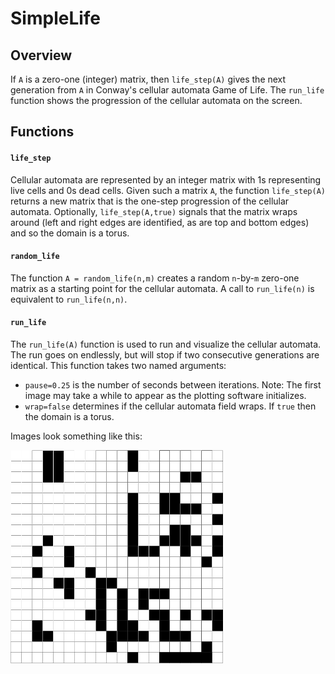 # SimpleLife

## Overview

If `A` is a zero-one (integer) matrix, then `life_step(A)` gives the next
generation from `A` in Conway's cellular automata Game of Life. The `run_life` function shows the progression of the cellular automata on the screen.

## Functions

#### `life_step`
Cellular automata are represented by an integer matrix with 1s representing
live cells and 0s dead cells. Given such a matrix `A`, the function
`life_step(A)` returns a new matrix that is the one-step progression
of the cellular automata. Optionally, `life_step(A,true)` signals that
the matrix wraps around (left and right edges are identified,
as are top and bottom edges) and so the domain is a torus.

#### `random_life`

The function `A = random_life(n,m)` creates a random `n`-by-`m` zero-one
matrix as a starting point for the cellular automata. A call to
`run_life(n)` is equivalent to `run_life(n,n)`.

#### `run_life`

The `run_life(A)` function is used to run and visualize the cellular
automata. The run goes on endlessly, but will stop if two consecutive
generations are identical. This function takes two named arguments:

* `pause=0.25` is the number of seconds between iterations. Note: The
first image may take a while to appear as the plotting software
initializes.
* `wrap=false` determines if the cellular automata field wraps. If `true`
then the domain is a torus.

Images look something like this:

![](./example.png)
